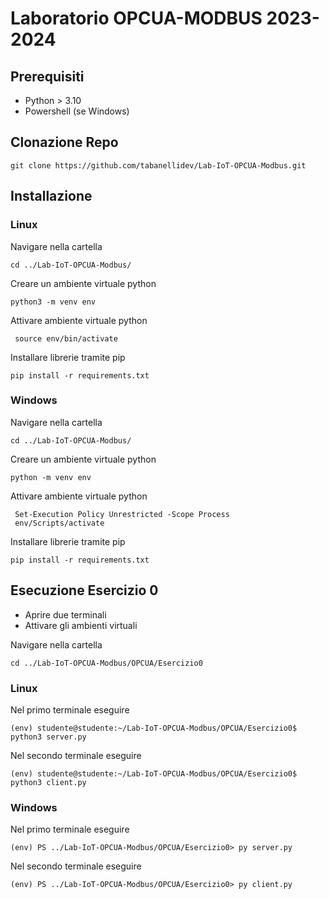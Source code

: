 # Laboratorio OPCUA-MODBUS 2023-2024

## Prerequisiti
- Python > 3.10 
- Powershell (se Windows)

## Clonazione Repo
```
git clone https://github.com/tabanellidev/Lab-IoT-OPCUA-Modbus.git
```

## Installazione

### Linux
Navigare nella cartella
```
cd ../Lab-IoT-OPCUA-Modbus/
```
Creare un ambiente virtuale python

```
python3 -m venv env
```

Attivare ambiente virtuale python


```
 source env/bin/activate
```
Installare librerie tramite pip

```
pip install -r requirements.txt
```

### Windows
Navigare nella cartella
```
cd ../Lab-IoT-OPCUA-Modbus/
```
Creare un ambiente virtuale python

```
python -m venv env
```

Attivare ambiente virtuale python


```
 Set-Execution Policy Unrestricted -Scope Process
 env/Scripts/activate
```
Installare librerie tramite pip

```
pip install -r requirements.txt
```
## Esecuzione Esercizio 0
- Aprire due terminali
- Attivare gli ambienti virtuali

Navigare nella cartella
```
cd ../Lab-IoT-OPCUA-Modbus/OPCUA/Esercizio0
```
### Linux
Nel primo terminale eseguire
```
(env) studente@studente:~/Lab-IoT-OPCUA-Modbus/OPCUA/Esercizio0$ python3 server.py
```
Nel secondo terminale eseguire
```
(env) studente@studente:~/Lab-IoT-OPCUA-Modbus/OPCUA/Esercizio0$ python3 client.py
```
### Windows
Nel primo terminale eseguire
```
(env) PS ../Lab-IoT-OPCUA-Modbus/OPCUA/Esercizio0> py server.py
```
Nel secondo terminale eseguire
```
(env) PS ../Lab-IoT-OPCUA-Modbus/OPCUA/Esercizio0> py client.py
```
